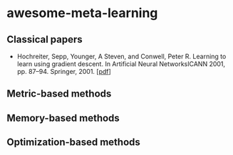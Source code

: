 # awesome-meta-learning

## Classical papers
* Hochreiter, Sepp, Younger, A Steven, and Conwell, Peter R. Learning to learn using gradient descent. In Artificial Neural NetworksICANN 2001, pp. 87–94. Springer, 2001. [[pdf](https://link.springer.com/chapter/10.1007/3-540-44668-0_13)]

## Metric-based methods

## Memory-based methods

## Optimization-based methods
